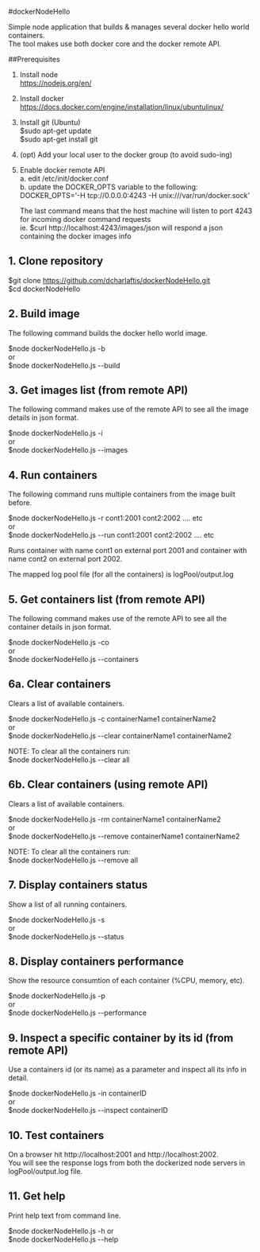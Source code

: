 #dockerNodeHello

Simple node application that builds & manages several docker hello world containers.  
The tool makes use both docker core and the docker remote API. 


##Prerequisites

1. Install node  
    https://nodejs.org/en/  

2. Install docker  
    https://docs.docker.com/engine/installation/linux/ubuntulinux/  

3. Install git (Ubuntu)  
    $sudo apt-get update  
    $sudo apt-get install git  
  
4. (opt) Add your local user to the docker group (to avoid sudo-ing)  

5. Enable docker remote API  
    a. edit /etc/init/docker.conf  
    b. update the DOCKER_OPTS variable to the following:  
       DOCKER_OPTS='-H tcp://0.0.0.0:4243 -H unix:///var/run/docker.sock'  
  
   The last command means that the host machine will listen to port 4243 for incoming docker command requests  
   ie. $curl http://localhost:4243/images/json will respond a json containing the docker images info

    
## 1. Clone repository

$git clone https://github.com/dcharlaftis/dockerNodeHello.git  
$cd dockerNodeHello  

## 2. Build image

The following command builds the docker hello world image.  

$node dockerNodeHello.js -b  
or  
$node dockerNodeHello.js --build    

## 3. Get images list (from remote API)

The following command makes use of the remote API to see all the image details in json format.  

$node dockerNodeHello.js -i  
or  
$node dockerNodeHello.js --images   

## 4. Run containers

The following command runs multiple containers from the image built before.  

$node dockerNodeHello.js -r cont1:2001 cont2:2002 .... etc  
or  
$node dockerNodeHello.js --run cont1:2001 cont2:2002 .... etc  

Runs container with name cont1 on external port 2001 and container with name cont2 on external port 2002.  

The mapped log pool file (for all the containers) is logPool/output.log  

## 5. Get containers list (from remote API)

The following command makes use of the remote API to see all the container details in json format.  

$node dockerNodeHello.js -co  
or  
$node dockerNodeHello.js --containers   

## 6a. Clear containers

Clears a list of available containers.  

$node dockerNodeHello.js -c containerName1  containerName2   
or  
$node dockerNodeHello.js --clear containerName1  containerName2  

NOTE: To clear all the containers run:   
$node dockerNodeHello.js --clear all  

## 6b. Clear containers (using remote API)

Clears a list of available containers.  

$node dockerNodeHello.js -rm containerName1  containerName2   
or  
$node dockerNodeHello.js --remove containerName1  containerName2  

NOTE: To clear all the containers run:   
$node dockerNodeHello.js --remove all  

## 7. Display containers status

Show a list of all  running containers.  

$node dockerNodeHello.js -s  
or  
$node dockerNodeHello.js --status  

## 8. Display containers performance

Show the resource consumtion of each container (%CPU, memory, etc).  

$node dockerNodeHello.js -p  
or  
$node dockerNodeHello.js --performance  

## 9. Inspect a specific container by its id (from remote API)

Use a containers id (or its name) as a parameter and inspect all its info in detail.  

$node dockerNodeHello.js -in containerID  
or  
$node dockerNodeHello.js --inspect containerID  

## 10. Test containers

On a browser hit http://localhost:2001 and http://localhost:2002.  
You will see the response logs from both the dockerized node servers in logPool/output.log file.    

## 11. Get help

Print help text from command line.  

$node dockerNodeHello.js -h or  
$node dockerNodeHello.js --help  



